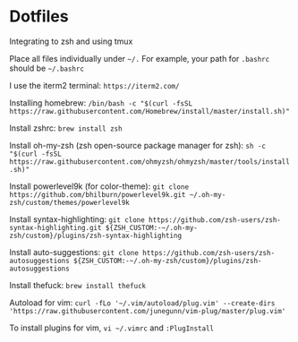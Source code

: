 # Dotfiles
Integrating to zsh and using tmux

Place all files individually under `~/.` For example, your path for `.bashrc` should be `~/.bashrc`

I use the iterm2 terminal: ```https://iterm2.com/```

Installing homebrew: ```/bin/bash -c "$(curl -fsSL https://raw.githubusercontent.com/Homebrew/install/master/install.sh)"```

Install zshrc: ```brew install zsh```

Install oh-my-zsh (zsh open-source package manager for zsh): ```sh -c "$(curl -fsSL https://raw.githubusercontent.com/ohmyzsh/ohmyzsh/master/tools/install.sh)"```

Install powerlevel9k (for color-theme): ```git clone https://github.com/bhilburn/powerlevel9k.git ~/.oh-my-zsh/custom/themes/powerlevel9k```

Install syntax-highlighting: ```git clone https://github.com/zsh-users/zsh-syntax-highlighting.git ${ZSH_CUSTOM:-~/.oh-my-zsh/custom}/plugins/zsh-syntax-highlighting```

Install auto-suggestions: ```git clone https://github.com/zsh-users/zsh-autosuggestions ${ZSH_CUSTOM:-~/.oh-my-zsh/custom}/plugins/zsh-autosuggestions```

Install thefuck: ```brew install thefuck```

Autoload for vim: ```curl -fLo '~/.vim/autoload/plug.vim' --create-dirs 'https://raw.githubusercontent.com/junegunn/vim-plug/master/plug.vim'```

To install plugins for vim, `vi ~/.vimrc` and `:PlugInstall`
